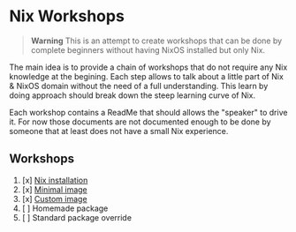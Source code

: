 # Nix Workshops

> **Warning**
> This is an attempt to create workshops that can be done by complete beginners without having NixOS installed but only Nix.

The main idea is to provide a chain of workshops that do not require any Nix knowledge at the begining. Each step allows to talk about a little part of Nix & NixOS domain without the need of a full understanding. This learn by doing approach should break down the steep learning curve of Nix.

Each workshop contains a ReadMe that should allows the "speaker" to drive it. For now those documents are not documented enough to be done by someone that at least does not have a small Nix experience.

## Workshops

1. [x] [Nix installation](00-nix-installation/ReadMe.md)
2. [x] [Minimal image](01-minimal-image/ReadMe.md)
3. [x] [Custom image](02-custom-image/ReadMe.md)
4. [ ] Homemade package
5. [ ] Standard package override

